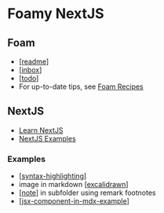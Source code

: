 # Foamy NextJS

## Foam 
- [[readme]]
- [[inbox]]
- [[todo]]
- For up-to-date tips, see [Foam Recipes](https://foambubble.github.io/foam/recipes)

## NextJS
- [Learn NextJS](https://nextjs.org/learn/basics/create-nextjs-app)
- [NextJS Examples](https://github.com/vercel/next.js/tree/canary/examples)

### Examples
- [[syntax-highlighting]]
- image in markdown [[excalidrawn]]
- [[note]] in subfolder using remark footnotes
- [[jsx-component-in-mdx-example]]

[//begin]: # "Autogenerated link references for markdown compatibility"
[readme]: readme "Foam"
[inbox]: inbox "Inbox"
[todo]: todo "Todo"
[syntax-highlighting]: notes/syntax-highlighting "Syntax Highlighting"
[excalidrawn]: excalidrawn "Excalidrawn"
[note]: notes/note "Note"
[jsx-component-in-mdx-example]: jsx-component-in-mdx-example "JSX Component in Mdx Example"
[//end]: # "Autogenerated link references"